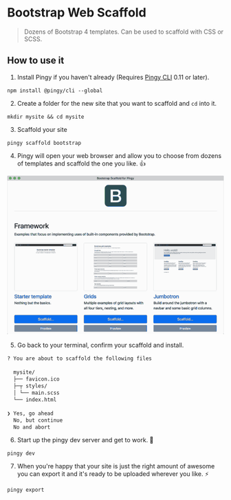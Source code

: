 # Bootstrap Web Scaffold

> Dozens of Bootstrap 4 templates. Can be used to scaffold with CSS or SCSS.

## How to use it

1.  Install Pingy if you haven't already (Requires [Pingy CLI](https://github.com/pingyhq/pingy-cli) 0.11 or later).

```
npm install @pingy/cli --global
```

2. Create a folder for the new site that you want to scaffold and `cd` into it.

```
mkdir mysite && cd mysite
```

3. Scaffold your site

```
pingy scaffold bootstrap
```

4. Pingy will open your web browser and allow you to choose from dozens of templates and scaffold the one you like. 👍

<img src="assets/screenshots/scaffold-animation.gif">

5. Go back to your terminal, confirm your scaffold and install.

```
? You are about to scaffold the following files

  mysite/
  ├── favicon.ico
  ├─┬ styles/
  │ └── main.scss
  └── index.html

❯ Yes, go ahead
  No, but continue
  No and abort
```

6. Start up the pingy dev server and get to work. 💪

```
pingy dev
```

7. When you're happy that your site is just the right amount of awesome you can export it and it's ready to be uploaded wherever you like. ⚡️

```
pingy export
```